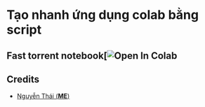# Tạo nhanh ứng dụng colab bằng script

## Fast torrent notebook[![Open In Colab](https://colab.research.google.com/github/nqthaivl/Torrrent-Onedrive-Colab/blob/main/T%E1%BA%A3i_Torrent_File_V%C3%A0o_Onedrive_1TouchPro.ipynb)

## Credits
* [Nguyễn Thái (**ME**)](www.nguyenthai.id.vn)
<br><br>
